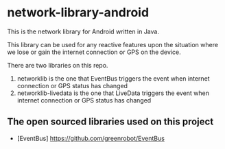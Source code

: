 # network-library-android

This is the network library for Android written in Java.

This library can be used for any reactive features upon the situation where we lose or gain the internet connection or GPS on the device.

There are two libraries on this repo. 
1. networklib is the one that EventBus triggers the event when internet connection or GPS status has changed
2. networklib-livedata is the one that LiveData triggers the event when internet connection or GPS status has changed

## The open sourced libraries used on this project
* [EventBus]    https://github.com/greenrobot/EventBus
